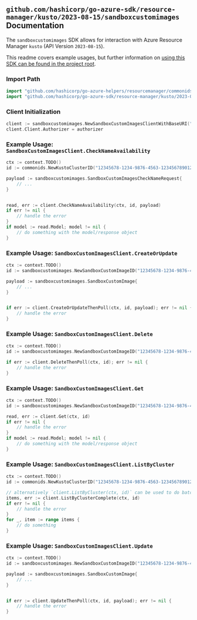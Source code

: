
## `github.com/hashicorp/go-azure-sdk/resource-manager/kusto/2023-08-15/sandboxcustomimages` Documentation

The `sandboxcustomimages` SDK allows for interaction with Azure Resource Manager `kusto` (API Version `2023-08-15`).

This readme covers example usages, but further information on [using this SDK can be found in the project root](https://github.com/hashicorp/go-azure-sdk/tree/main/docs).

### Import Path

```go
import "github.com/hashicorp/go-azure-helpers/resourcemanager/commonids"
import "github.com/hashicorp/go-azure-sdk/resource-manager/kusto/2023-08-15/sandboxcustomimages"
```


### Client Initialization

```go
client := sandboxcustomimages.NewSandboxCustomImagesClientWithBaseURI("https://management.azure.com")
client.Client.Authorizer = authorizer
```


### Example Usage: `SandboxCustomImagesClient.CheckNameAvailability`

```go
ctx := context.TODO()
id := commonids.NewKustoClusterID("12345678-1234-9876-4563-123456789012", "example-resource-group", "kustoClusterName")

payload := sandboxcustomimages.SandboxCustomImagesCheckNameRequest{
	// ...
}


read, err := client.CheckNameAvailability(ctx, id, payload)
if err != nil {
	// handle the error
}
if model := read.Model; model != nil {
	// do something with the model/response object
}
```


### Example Usage: `SandboxCustomImagesClient.CreateOrUpdate`

```go
ctx := context.TODO()
id := sandboxcustomimages.NewSandboxCustomImageID("12345678-1234-9876-4563-123456789012", "example-resource-group", "clusterName", "sandboxCustomImageName")

payload := sandboxcustomimages.SandboxCustomImage{
	// ...
}


if err := client.CreateOrUpdateThenPoll(ctx, id, payload); err != nil {
	// handle the error
}
```


### Example Usage: `SandboxCustomImagesClient.Delete`

```go
ctx := context.TODO()
id := sandboxcustomimages.NewSandboxCustomImageID("12345678-1234-9876-4563-123456789012", "example-resource-group", "clusterName", "sandboxCustomImageName")

if err := client.DeleteThenPoll(ctx, id); err != nil {
	// handle the error
}
```


### Example Usage: `SandboxCustomImagesClient.Get`

```go
ctx := context.TODO()
id := sandboxcustomimages.NewSandboxCustomImageID("12345678-1234-9876-4563-123456789012", "example-resource-group", "clusterName", "sandboxCustomImageName")

read, err := client.Get(ctx, id)
if err != nil {
	// handle the error
}
if model := read.Model; model != nil {
	// do something with the model/response object
}
```


### Example Usage: `SandboxCustomImagesClient.ListByCluster`

```go
ctx := context.TODO()
id := commonids.NewKustoClusterID("12345678-1234-9876-4563-123456789012", "example-resource-group", "kustoClusterName")

// alternatively `client.ListByCluster(ctx, id)` can be used to do batched pagination
items, err := client.ListByClusterComplete(ctx, id)
if err != nil {
	// handle the error
}
for _, item := range items {
	// do something
}
```


### Example Usage: `SandboxCustomImagesClient.Update`

```go
ctx := context.TODO()
id := sandboxcustomimages.NewSandboxCustomImageID("12345678-1234-9876-4563-123456789012", "example-resource-group", "clusterName", "sandboxCustomImageName")

payload := sandboxcustomimages.SandboxCustomImage{
	// ...
}


if err := client.UpdateThenPoll(ctx, id, payload); err != nil {
	// handle the error
}
```
